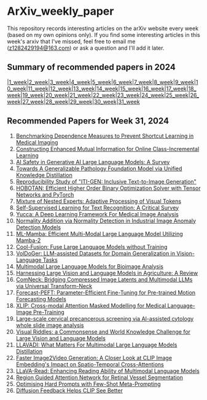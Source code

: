 # ArXiv_weekly_paper
This repository records interesting articles on the arXiv website every week (based on my own opinions only).
If you find some interesting articles in this week's arxiv that I've missed, feel free to email me (z1282429194@163.com) or ask a question and I'll add it later.

## Summary of recommended papers in 2024
<!-- | | | | |
|--------|--------|--------|--------| -->
|[1_week](https://github.com/Fatflower/ArXiv_weekly_paper/blob/main/2024/1_week.md)|[2_week](https://github.com/Fatflower/ArXiv_weekly_paper/blob/main/2024/2_week.md)|[3_week](https://github.com/Fatflower/ArXiv_weekly_paper/blob/main/2024/3_week.md)|[4_week](https://github.com/Fatflower/ArXiv_weekly_paper/blob/main/2024/4_week.md)|[5_week](https://github.com/Fatflower/ArXiv_weekly_paper/blob/main/2024/5_week.md)|[6_week](https://github.com/Fatflower/ArXiv_weekly_paper/blob/main/2024/6_week.md)|[7_week](https://github.com/Fatflower/ArXiv_weekly_paper/blob/main/2024/7_week.md)|[8_week](https://github.com/Fatflower/ArXiv_weekly_paper/blob/main/2024/8_week.md)|[9_week](https://github.com/Fatflower/ArXiv_weekly_paper/blob/main/2024/9_week.md)|[10_week](https://github.com/Fatflower/ArXiv_weekly_paper/blob/main/2024/10_week.md)|[11_week](https://github.com/Fatflower/ArXiv_weekly_paper/blob/main/2024/11_week.md)|[12_week](https://github.com/Fatflower/ArXiv_weekly_paper/blob/main/2024/12_week.md)|[13_week](https://github.com/Fatflower/ArXiv_weekly_paper/blob/main/2024/13_week.md)|[14_week](https://github.com/Fatflower/ArXiv_weekly_paper/blob/main/2024/14_week.md)|[15_week](https://github.com/Fatflower/ArXiv_weekly_paper/blob/main/2024/15_week.md)|[16_week](https://github.com/Fatflower/ArXiv_weekly_paper/blob/main/2024/16_week.md)|[17_week](https://github.com/Fatflower/ArXiv_weekly_paper/blob/main/2024/17_week.md)|[18_week](https://github.com/Fatflower/ArXiv_weekly_paper/blob/main/2024/18_week.md)|[19_week](https://github.com/Fatflower/ArXiv_weekly_paper/blob/main/2024/19_week.md)|[20_week](https://github.com/Fatflower/ArXiv_weekly_paper/blob/main/2024/20_week.md)|[21_week](https://github.com/Fatflower/ArXiv_weekly_paper/blob/main/2024/21_week.md)|[22_week](https://github.com/Fatflower/ArXiv_weekly_paper/blob/main/2024/22_week.md)|[23_week](https://github.com/Fatflower/ArXiv_weekly_paper/blob/main/2024/23_week.md)|[24_week](https://github.com/Fatflower/ArXiv_weekly_paper/blob/main/2024/24_week.md)|[25_week](https://github.com/Fatflower/ArXiv_weekly_paper/blob/main/2024/25_week.md)|[26_week](https://github.com/Fatflower/ArXiv_weekly_paper/blob/main/2024/26_week.md)|[27_week](https://github.com/Fatflower/ArXiv_weekly_paper/blob/main/2024/27_week.md)|[28_week](https://github.com/Fatflower/ArXiv_weekly_paper/blob/main/2024/28_week.md)|[29_week](https://github.com/Fatflower/ArXiv_weekly_paper/blob/main/2024/29_week.md)|[30_week](https://github.com/Fatflower/ArXiv_weekly_paper/blob/main/2024/30_week.md)|[31_week](https://github.com/Fatflower/ArXiv_weekly_paper/blob/main/2024/31_week.md)



<!-- | | | | | -->

## Recommended Papers for Week 31, 2024
1. [Benchmarking Dependence Measures to Prevent Shortcut Learning in Medical Imaging](https://arxiv.org/abs/2407.18792)
2. [Constructing Enhanced Mutual Information for Online Class-Incremental Learning](https://arxiv.org/abs/2407.18526)
3. [AI Safety in Generative AI Large Language Models: A Survey](https://arxiv.org/abs/2407.18369)
4. [Towards A Generalizable Pathology Foundation Model via Unified Knowledge Distillation](https://arxiv.org/abs/2407.18449)
5. [Reproducibility Study of "ITI-GEN: Inclusive Text-to-Image Generation"](https://arxiv.org/abs/2407.19996)
6. [HOBOTAN: Efficient Higher Order Binary Optimization Solver with Tensor Networks and PyTorch](https://arxiv.org/abs/2407.19987)
7. [Mixture of Nested Experts: Adaptive Processing of Visual Tokens](https://arxiv.org/abs/2407.19985)
8. [Self-Supervised Learning for Text Recognition: A Critical Survey](https://arxiv.org/abs/2407.19889)
9. [Yucca: A Deep Learning Framework For Medical Image Analysis](https://arxiv.org/abs/2407.19888)
10. [Normality Addition via Normality Detection in Industrial Image Anomaly Detection Models](https://arxiv.org/abs/2407.19849)
11. [ML-Mamba: Efficient Multi-Modal Large Language Model Utilizing Mamba-2](https://arxiv.org/abs/2407.19832)
12. [Cool-Fusion: Fuse Large Language Models without Training](https://arxiv.org/abs/2407.19807)
13. [VolDoGer: LLM-assisted Datasets for Domain Generalization in Vision-Language Tasks](https://arxiv.org/abs/2407.19795)
14. [Multimodal Large Language Models for Bioimage Analysis](https://arxiv.org/abs/2407.19778)
15. [Harnessing Large Vision and Language Models in Agriculture: A Review](https://arxiv.org/abs/2407.19679)
16. [ComNeck: Bridging Compressed Image Latents and Multimodal LLMs via Universal Transform-Neck](https://arxiv.org/abs/2407.19651)
17. [Forecast-PEFT: Parameter-Efficient Fine-Tuning for Pre-trained Motion Forecasting Models](https://arxiv.org/abs/2407.19564)
18. [XLIP: Cross-modal Attention Masked Modelling for Medical Language-Image Pre-Training](https://arxiv.org/abs/2407.19546)
19. [Large-scale cervical precancerous screening via AI-assisted cytology whole slide image analysis](https://arxiv.org/abs/2407.19512)
20. [Visual Riddles: a Commonsense and World Knowledge Challenge for Large Vision and Language Models](https://arxiv.org/abs/2407.19474)
21. [LLAVADI: What Matters For Multimodal Large Language Models Distillation](https://arxiv.org/abs/2407.19409)
22. [Faster Image2Video Generation: A Closer Look at CLIP Image Embedding's Impact on Spatio-Temporal Cross-Attentions](https://arxiv.org/abs/2407.19205)
23. [LLaVA-Read: Enhancing Reading Ability of Multimodal Language Models](https://arxiv.org/abs/2407.19185)
24. [Region Guided Attention Network for Retinal Vessel Segmentation](https://arxiv.org/abs/2407.18970)
25. [Optimising Hard Prompts with Few-Shot Meta-Prompting](https://arxiv.org/abs/2407.18920)
26. [Diffusion Feedback Helps CLIP See Better](https://arxiv.org/abs/2407.20171)